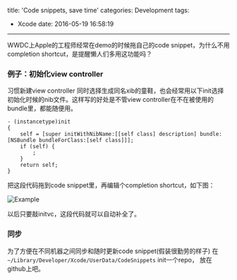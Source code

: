 title: 'Code snippets, save time'
categories: Development
tags:
  - Xcode
date: 2016-05-19 16:58:19
---

WWDC上Apple的工程师经常在demo的时候拖自己的code snippet，为什么不用completion shortcut，是提醒懒人们多用这功能吗？


<!--more-->
### 例子：初始化view controller
习惯新建view controller 同时选择生成同名xib的童鞋，也会经常用以下init选择初始化时候的nib文件。这样写的好处是不管view controller在不在被使用的bundle里，都能随便用。


	- (instancetype)init
	{
	    self = [super initWithNibName:[[self class] description] bundle:[NSBundle bundleForClass:[self class]]];
	    if (self) {
	        ;
	    }
	    return self;
	}
把这段代码拖到code snippet里，再编辑个completion shortcut，如下图：

![Example](/img/Code_snippets_save_time/1.png)

以后只要敲initvc，这段代码就可以自动补全了。

### 同步
为了方便在不同机器之间同步和随时更新code snippet(假装很勤劳的样子)
在`~/Library/Developer/Xcode/UserData/CodeSnippets` init一个repo， 放在github上吧。

